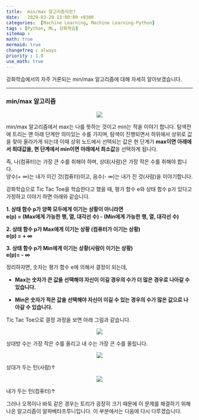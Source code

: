 ```yaml
---
title:  min/max 알고리즘이란?
date:   2020-03-20 13:00:00 +0300
categories:  [Machine Learning, Machine Learning-Python]
tags : [Python, ML, 강화학습]
sitemap :
math: true
mermaid: true
changefreq : always
priority : 1.0
use_math: true
---
```



강화학습에서의 자주 거론되는 min/max 알고리즘에 대해 자세히 알아보겠습니다.

-------

### min/max 알고리즘  


<center><img src="../../assets//images/minmax.png" ></center>

min/max 알고리즘에서 max는 나를 뜻하는 것이고 min는 적을 이야기 합니다.
탐색전에 트리는 맨 아래 단계만 의미있는 수를 가지며, 탐색이 진행되면서 하위에서 상위로 값을 찾아 올라가게 되는데 이때 상위 노드에서 선택되는 값은 현 단계가 **max이면 아래에서 최대값을, 현 단계에서 min이면 아래에서 최소값**을 선택하게 됩니다. 


즉, 나(컴퓨터)는 가장 큰 수를 취해야 하며, 상대(사람)은 가장 작은 수를 취해야 합니다.  
양수(+ ∞)는 내가 이긴 것(컴퓨터)이고, 음수(- ∞)는 내가 진 것(사람)을 이야기합니다. 


강화학습으로 Tic Tac Toe을 학습한다고 했을 때, 평가 함수 e와 상태 함수 p가 있다고 가정하고 이야기 하면 아래와 같습니다. 

**1. 상태 함수 p가 양쪽 모두에게 이기는 상황이 아니라면**  
**e(p) = (Max에게 가능한 행, 열, 대각선 수) - (Min에게 가능한 행, 열, 대각선 수)**

**2. 상태 함수 p가 Max에게 이기는 상황 (컴퓨터가 이기는 상황)**  
**e(p) = + ∞**

**3. 상태 함수 p가 Min에게 이기는 상황(사람이 이기는 상황)**  
**e(p)= - ∞** 


정리하자면, 숫자는 평가 함수 e에 의해서 결정이 되는데, 

- **Max는 숫자가 큰 값을 선택해야 자신이 이길 경우의 수가 더 많은 경우로 나아갈 수 있습니다.**

- **Min은 숫자가 적은 값을 선택해야 자신이 이길 수 있는 경우의 수가 많은 값으로 나아갈 수 있습니다.**


Tic Tac Toe으로 결정 과정을 보면 아래 그림과 같습니다. 

<center><img src="../../assets//images/tic2.png" ></center>


상대방 수는 가장 작은 수를 올리고 내 수는 가장 큰 수를 올립니다. 


<center><img src="../../assets//images/tic3.png" ></center>

상대가 두는 턴(사람)↑


<center><img src="../../assets//images/tic4.png" ></center>

내가 두는 턴(컴퓨터)↑


그러나 오목이나 바둑 같은 경우는 트리가 굉장히 크기 때문에 이 문제를 해결하기 위해 나온 알고리즘이 알파베타프루니입니다. 이 부분에서는 다음에 다시 다루겠습니다.  

